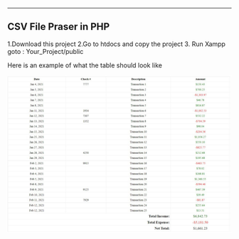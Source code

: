 ---
## CSV File Praser in PHP
 1.Download this project 
 2.Go to htdocs and copy the project
 3. Run Xampp goto : Your_Project/public 

Here is an example of what the table should look like

![Sample Output](result.jpeg)
